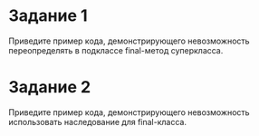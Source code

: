 # Задание 1

Приведите пример кода, демонстрирующего невозможность переопределять в подклассе final-метод суперкласса.

# Задание 2

Приведите пример кода, демонстрирующего невозможность использовать наследование для final-класса.
